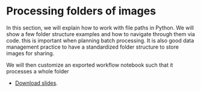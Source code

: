# Processing folders of images

In this section, we will explain how to work with file paths in Python. We will show a few folder structure examples and how to navigate through them via code. this is important when planning batch processing. It is also good data management practice to have a standardized folder structure to store images for sharing.

We will then customize an exported workflow notebook such that it processes a whole folder

* [Download slides](https://github.com/BiAPoL/Pasteur-NEUBIAS-training-school-on-Bioimage-Analysis/raw/main/docs/30_From_assistant_to_notebooks/30_processing_folders_of_images/Processing_folders_of_images.pdf).

